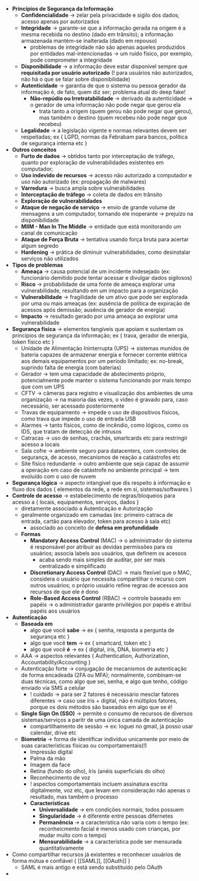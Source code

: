 * **Princípios de Segurança da Informação**
	* **Confidencialidade** -> zelar pela privacidade e sigilo dos dados; acesso apenas por autorizados
	* **Integridade** -> garante-se que a informação gerada na origem é a mesma recebida no destino (dado em trânsito); a informação armazenada mantém-se inalterada (dado em repouso)
		* problemas de integridade não são apenas aqueles produzidos por entidades mal-intencionadas -> um ruído físico, por exemplo, pode comprometer a integridade
	* **Disponibilidade** -> a informação deve estar disponível sempre que **requisitada por usuário autorizado** (! para usuários não autorizados, não há o que se falar sobre disponibilidade)
	* **Autenticidade** -> garantia de que o sistema ou pessoa gerador da informação é, de fato, quem diz ser; problema atual do deep fake!
		* **Não-repúdio ou Irretratabilidade** -> derivado da autenticidade -> o gerador de uma informação não pode negar que gerou ela
			* trata tanto a origem (quem gerou não pode negar que gerou), mas também o destino (quem recebeu não pode negar que recebeu)
	* **Legalidade** -> a legislação vigente e normas relevantes devem ser respeitadas; ex { LGPD, normas da Febrabam para bancos, política de segurança interna etc }
* **Outros conceitos**
	* **Furto de dados** -> obtidos tanto por interceptação de tráfego, quanto por exploração de vulnerabilidades existentes em computador;
	* **Uso indevido de recursos** -> acesso não autorizado a computador e uso não autorizado (ex: propagação de malwares)
	* **Varredura** -> busca ampla sobre vulnerabilidades
	* **Interceptação de tráfego** -> coleta de dados em trânsito
	* **Exploração de vulnerabilidades**
	* **Ataque de negação de serviço** -> envio de grande volume de mensagens a um computador, tornando ele inoperante -> prejuízo na disponibilidade
	* **MIIM - Man In The Middle** -> entidade que está monitorando um canal de comunicação
	* **Ataque de Força Bruta** -> tentativa usando força bruta para acertar algum segredo
	* **Hardening** -> prática de diminuir vulnerabilidades, como desinstalar serviços não utilizados
* **Tipos de problemas**
	* **Ameaça** -> causa potencial de um incidente indesejado (ex: funcionário demitido pode tentar acessar e divulgar dados sigilosos)
	* **Risco** -> probabilidade de uma fonte de ameaça explorar uma vulnerabilidade, resultando em um impacto para a organização
	* **Vulnerabilidade** -> fragilidade de um ativo que pode ser explorada por uma ou mais ameaças (ex: ausência de política de expiração de acessos após demissão; ausência de gerador de energia)
	* **Impacto** -> resultado gerado por uma ameaça ao explorar uma vulnerabilidade
* **Segurança física** -> elementos tangíveis que apoiam e sustentam os princípios de segurança da informação; ex { trava, gerador de energia, token físico etc }
	* Unidade de Alimentação Ininterrupta (UPS) -> sistemas munidos de bateria capazes de armazenar energia e fornecer corrente elétrica aos demais equipamentos por um período limitado; ex: no-break, suprindo falta de energia (com baterias)
	* Gerador -> tem uma capacidade de abstecimento próprio, potencialmente pode manter o sistema funcionando por mais tempo que com um UPS
	* CFTV -> câmeras para registro e visualização dos ambientes de uma organização -> na maioria das vezes, o vídeo é gravado para, caso necessário, ser acessado posteriormente
	* Travas de equipamento -> impede o uso de dispositivos físicos, como trava que impede o uso de entrada USB
	* Alarmes -> tanto físicos, como de incêndio, como lógicos, como os IDS, que tratam de detecção de intrusos
	* Catracas -> uso de senhas, crachás, smartcards etc para restringir acesso a locais
	* Sala cofre -> ambiente seguro para datacenters, com controles de segurança, de acesso, mecanismos de reação a catástrofes etc
	* Site físico redundante -> outro ambiente que seja capaz de assumir a operação em caso de catástrofe no ambiente principal -> tem evoluído com o uso de nuvem
* **Segurança lógica** -> aspecto intangível que dis respeito à informação e fluxo dos dados { elementos da rede, a rede em si, sistemas/softwares }
* **Controle de acesso** -> estabelecimento de regras/bloqueios para acesso a { locais, equipamentos, serviços, dados }
	* diretamente associado a Autenticação e Autorização
	* geralmente organizado em camadas (ex: primeiro catraca de entrada, cartão para elevador, token para acesso à sala etc)
		* associado ao conceito de **defesa em profundidade**
	* **Formas**
		* **Mandatory Access Control** (MAC) -> o administrador do sistema é responsável por atribuir as devidas permissões para os usuários; associa labels aos usuários, que definem os acessos
			* acaba sendo mais simples de auditar, por ser mais centralizado e simplificado
		* **Discretionary Access Control** (DAC) -> mais flexível que o MAC, considera o usuário que necessita compartilhar o recurso com outros usuários; o próprio usuário refine regras de acessos aos recursos de que ele é dono
		* **Role-Based Access Control** (RBAC) -> controle baseado em papéis -> o administrador garante privilégios por papéis e atribui papéis aos usuários
* **Autenticação**
	* **Baseada em**
		* algo que você **sabe** -> ex { senha, resposta a pergunta de segurança etc }
		* algo que você **tem** -> ex { smartcard, token etc }
		* algo que você **é** -> ex { digital, íris, DNA, biometria etc }
	* AAA -> aspectos relevantes { Authentication, Authorization, Accountability/Accounting }
	* Autenticação forte -> conjugação de mecanismos de autenticação de forma encadeada (2FA ou MFA); normalmente, combinam-se duas técnicas, como algo que sei, senha, e algo que tenho, código enviado via SMS a celular
		* ! cuidado -> para ser 2 fatores é necessário mesclar fatores diferentes -> caso use íris + digital, não é múltiplos fatores, porque os dois métodos são baseados em algo que se é!
	* **Single Sign On (SSO)** -> permite o consumo de recursos de diversos sistemas/serviços a paritr de uma única camada de autenticação
		* compartilhamento de sessão -> ex: loguei no gmail, já posso usar calendar, drive etc
	* **Biometria** -> forma de identificar indivíduo unicamente por meio de suas características físicas ou comportamentais(!)
		* Impressão digital
		* Palma da mão
		* Imagem da face
		* Retina (fundo do olho), íris (anéis superficiais do olho)
		* Reconhecimento de voz
		* ! aspectos comportamentais incluem assinatura escrita digitalmente, voz etc, que levam em consideração não apenas o resultado, mas também o processo
		* **Características**
			* **Universalidade** -> em condições normais, todos possuem
			* **Singularidade** -> é diferente entre pessoas difernetes
			* **Permanência** -> a característica não varia com o tempo (ex: reconheicmento facial é menos usado com crianças, por mudar muito com o tempo)
			* **Mensurabilidade** -> a característica pode ser mensurada quantitativamente
* Como compartilhar recursos já existentes e reconhecer usuários de forma mútua e confiável { [[SAML]], [[OAuth]] }
	* SAML é mais antigo e está sendo substituído pelo OAuth
* 